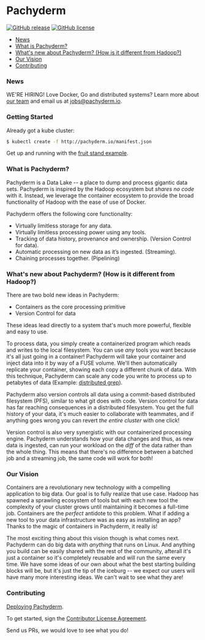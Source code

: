# Pachyderm
[![GitHub release](https://img.shields.io/github/release/pachyderm/pachyderm.svg?style=flat-square)](https://github.com/pachyderm/pachyderm/releases)
[![GitHub license](https://img.shields.io/github/license/pachyderm/pachyderm.svg?style=flat-square)](https://github.com/pachyderm/pachyderm/blob/master/LICENSE)

* [News](#news)
* [What is Pachyderm?](#what-is-pachyderm)
* [What's new about Pachyderm? (How is it different from Hadoop?)](#-new-about-pachyderm-how-is-it-different-from-hadoop)
* [Our Vision](#our-vision)
* [Contributing](#contributing)

### News

WE'RE HIRING! Love Docker, Go and distributed systems? Learn more about [our team](http://www.pachyderm.io/jobs.html) and email us at jobs@pachyderm.io.

### Getting Started

Already got a kube cluster:

```sh
$ kubectl create -f http://pachyderm.io/manifest.json
```

Get up and running with the [fruit stand example](https://github.com/pachyderm/pachyderm/blob/master/examples/fruit_stand/GUIDE.md).

### What is Pachyderm?

Pachyderm is a Data Lake -- a place to dump and process gigantic data sets.
Pachyderm is inspired by the Hadoop ecosystem but _shares no code_ with it.
Instead, we leverage the container ecosystem to provide the broad functionality
of Hadoop with the ease of use of Docker.

Pachyderm offers the following core functionality:

- Virtually limitless storage for any data.
- Virtually limitless processing power using any tools.
- Tracking of data history, provenance and ownership. (Version Control for data).
- Automatic processing on new data as it’s ingested. (Streaming).
- Chaining processes together. (Pipelining)

### What's new about Pachyderm? (How is it different from Hadoop?)

There are two bold new ideas in Pachyderm:

- Containers as the core processing primitive
- Version Control for data

These ideas lead directly to a system that's much more powerful, flexible and easy to use. 

To process data, you simply create a containerized program which reads and writes to the local filesystem. You can use _any_ tools you want because it's all just going in a container! Pachyderm will take your container and inject data into it by way of a FUSE volume. We'll then automatically replicate your container, showing each copy a different chunk of data. With this technique, Pachyderm can scale any code you write to process up to petabytes of data (Example: [distributed grep](https://github.com/pachyderm/pachyderm/examples/fruit_stand/GUIDE.md)).

Pachyderm also version controls all data using a commit-based distributed
filesystem (PFS), similar to what git does with code. Version control for data
has far reaching consequences in a distributed filesystem. You get the full
history of your data, it's much easier to collaborate with teammates, and if
anything goes wrong you can revert _the entire cluster_ with one click!

Version control is also very synergistic with our containerized processing
engine. Pachyderm understands how your data changes and thus, as new data
is ingested, can run your workload on the _diff_ of the data rather than the
whole thing. This means that there's no difference between a batched job and
a streaming job, the same code will work for both!

### Our Vision

Containers are a revolutionary new technology with a compelling application to
big data. Our goal is to fully realize that use case. Hadoop has spawned a
sprawling ecosystem of tools but with each new tool the complexity of your
cluster grows until maintaining it becomes a full-time job. Containers are the
_perfect_ antidote to this problem. What if adding a new tool to your data
infrastructure was as easy as installing an app? Thanks to the magic of
containers in Pachyderm, it really is!

The most exciting thing about this vision though is what comes next. Pachyderm
can do big data with _anything_ that runs on Linux. And anything you build can be
easily shared with the rest of the community, afterall it's just a
container so it's completely reusable and will run the same every time. We have some ideas of our own about what the best starting building blocks will be, but it's just the
tip of the iceburg -- we expect our users will have many more interesting ideas.
We can't wait to see what they are!

### Contributing

[Deploying Pachyderm](https://github.com/pachyderm/pachyderm/blob/master/examples/fruit_stand/GUIDE.md).

To get started, sign the [Contributor License Agreement](https://pachyderm.wufoo.com/forms/pachyderm-contributor-license-agreement).

Send us PRs, we would love to see what you do!


